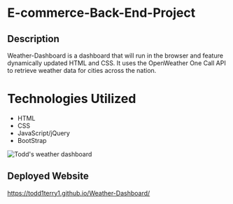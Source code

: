 # E-commerce-Back-End-Project

## Description 
Weather-Dashboard is a dashboard that will run in the browser and feature dynamically updated HTML and CSS.
It uses the OpenWeather One Call API to retrieve weather data for cities across the nation.

# Technologies Utilized
* HTML
* CSS
* JavaScript/jQuery
* BootStrap


![Todd's weather dashboard](assets/images/orm.png)

## Deployed Website
https://todd1terry1.github.io/Weather-Dashboard/
